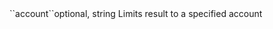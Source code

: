 <tr><td>``account``</td><td>optional, string</td>
<td>Limits result to a specified account</td>
<td></td>
<td></td></tr>

